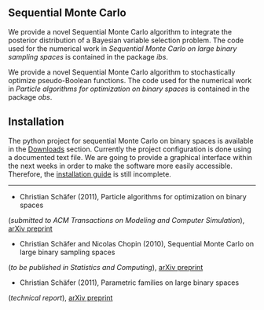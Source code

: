 ## Sequential Monte Carlo ##

We provide a novel Sequential Monte Carlo algorithm to integrate the posterior distribution of a Bayesian variable selection problem. The code used for the numerical work in _Sequential Monte Carlo on large binary sampling spaces_ is contained in the package _ibs_.

We provide a novel Sequential Monte Carlo algorithm to stochastically optimize pseudo-Boolean functions. The code used for the numerical work in _Particle algorithms for optimization on binary spaces_ is contained in the package _obs_.

## Installation ##

The python project for sequential Monte Carlo on binary spaces is available in the  [Downloads](http://code.google.com/p/smcdss/downloads/list) section. Currently the project configuration is done using a documented text file. We are going to provide a graphical interface within the next weeks in order to make the software more easily accessible. Therefore, the [installation guide](install.md) is still incomplete.


---


  * Christian Schäfer (2011), Particle algorithms for optimization on binary spaces

(_submitted to ACM Transactions on Modeling and Computer Simulation_), [arXiv preprint](http://arxiv.org/pdf/1111.0574)

  * Christian Schäfer and Nicolas Chopin (2010), Sequential Monte Carlo on large binary sampling spaces

(_to be published in Statistics and Computing_), [arXiv preprint](http://arxiv.org/pdf/1101.6037)

  * Christian Schäfer (2011), Parametric families on large binary spaces

(_technical report_), [arXiv preprint](http://arxiv.org/pdf/1008.0055)